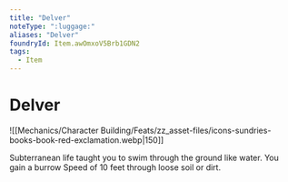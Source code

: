 ```yaml
---
title: "Delver"
noteType: ":luggage:"
aliases: "Delver"
foundryId: Item.awOmxoV5Brb1GDN2
tags:
  - Item
---
```


# Delver
![[Mechanics/Character Building/Feats/zz_asset-files/icons-sundries-books-book-red-exclamation.webp|150]]

Subterranean life taught you to swim through the ground like water. You gain a burrow Speed of 10 feet through loose soil or dirt.
